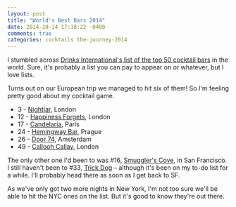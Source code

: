 ```yaml
---
layout: post
title: "World's Best Bars 2014"
date: 2014-10-14 17:18:22 -0400
comments: true
categories: cocktails the-journey-2014
---
```


I stumbled across [Drinks International's list of the top 50 cocktail bars](http://www.drinksint.com/news/fullstory.php/aid/4841/Artesian_named_The_World_92s_50_Best_Bars_champion_2014.html) in the world. Sure, it's probably a list you can pay to appear on or whatever, but I love lists.

Turns out on our European trip we managed to hit six of them! So I'm feeling pretty good about my cocktail game.

- 3 - [Nightjar](/blog/2014/06/04/nightjar/), London
- 12 - [Happiness Forgets](http://www.happinessforgets.com/), London
- 17 - [Candelaria](/blog/2014/05/24/cocktails-in-paris/), Paris
- 24 - [Hemingway Bar](/blog/2014/06/20/hemingway-bar-prague/), Prague
- 26 - [Door 74](/blog/2014/08/09/amsterdam-food/), Amsterdam
- 49 - [Callooh Callay](http://www.calloohcallaybar.com/welcome/), London

The only other one I'd been to was #16, [Smuggler's Cove](http://smugglerscovesf.com/trapdoor/), in San Francisco. I still haven't been to #33, [Trick Dog](http://www.trickdogbar.com/) – although it's been on my to-do list for a while. I'll probably head there as soon as I get back to SF.

As we've only got two more nights in New York, I'm not too sure we'll be able to hit the NYC ones on the list. But it's good to know they're out there.
